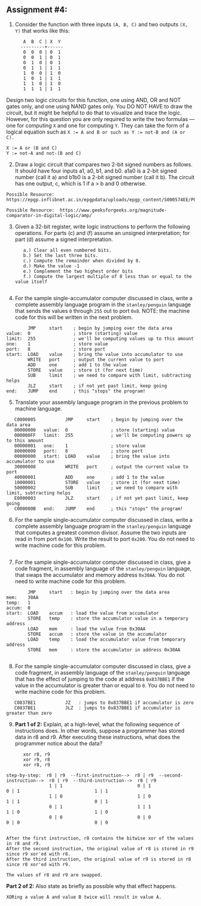 ## Assignment #4:

1. Consider the function with three inputs ```(A, B, C)``` and two outputs ```(X, Y)``` that works like this:

          A  B  C | X  Y
         ---------+------
          0  0  0 | 0  1
          0  0  1 | 0  1
          0  1  0 | 0  1
          0  1  1 | 1  1
          1  0  0 | 1  0
          1  0  1 | 1  1
          1  1  0 | 1  0
          1  1  1 | 1  1
Design two logic circuits for this function, one using AND, OR and NOT gates only, and one using NAND gates only. You DO NOT HAVE to draw the circuit, but it might be helpful to do that to visualize and trace the logic. However, for this question you are only required to write the two formulas — one for computing ```X``` and one for computing ```Y```. They can take the form of a logical equation such as  ```X := A and B or such as Y := not-B and (A or C).```
```
X := A or (B and C)
Y := not-A and not-(B and C)
```

2. Draw a logic circuit that compares two 2-bit signed numbers as follows. It should have four inputs a1, a0, b1, and b0. a1a0 is a 2-bit signed number (call it a) and b1b0 is a 2-bit signed number (call it b). The circuit has one output, c, which is 1 if a > b and 0 otherwise.
```
Possible Resource:  https://epgp.inflibnet.ac.in/epgpdata/uploads/epgp_content/S000574EE/P001494/M015069/ET/1459849153et09.pdf

Possible Resource:  https://www.geeksforgeeks.org/magnitude-comparator-in-digital-logic/amp/
```

3. Given a 32-bit register, write logic instructions to perform the following operations. For parts (c) and (f) assume an unsigned interpretation; for part (d) assume a signed interpretation.

          a.) Clear all even numbered bits.
          b.) Set the last three bits.
          c.) Compute the remainder when divided by 8.
          d.) Make the value -1
          e.) Complement the two highest order bits
          f.) Compute the largest multiple of 8 less than or equal to the value itself
```

```
 
4. For the sample single-accumulator computer discussed in class, write a complete assembly language program in the ```stanley/penguin``` language that sends the values ```0``` through ```255``` out to port ```0x8```. NOTE: the machine code for this will be written in the next problem.
```
        JMP     start    ; begin by jumping over the data area
value:  0                ; store (starting) value
limit:  255              ; we'll be computing values up to this amount
one:    1                ; store value
port:   8                ; store port
start:  LOAD    value    ; bring the value into accumulator to use
        WRITE   port     ; output the current value to port
        ADD     one      ; add 1 to the value
        STORE   value    ; store it (for next time)
        SUB     limit    ; we need to compare with limit, subtracting helps
        JLZ     start    ; if not yet past limit, keep going
end:    JUMP    end      ; this "stops" the program!
```

5. Translate your assembly language program in the previous problem to machine language.
```
   C0000005           JMP     start    ; begin by jumping over the data area
   00000000   value:  0                ; store (starting) value
   000000FF   limit:  255              ; we'll be computing powers up to this amount
   00000001   one:    1                ; store value
   80000000   port:   8                ; store port
   00000000   start:  LOAD    value    ; bring the value into accumulator to use
   30000008           WRITE   port     ; output the current value to port
   40000001           ADD     one      ; add 1 to the value
   10000001           STORE   value    ; store it (for next time)
   50000002           SUB     limit    ; we need to compare with limit, subtracting helps
   E0000003           JLZ     start    ; if not yet past limit, keep going
   C000000B   end:    JUMP    end      ; this "stops" the program!
```

6. For the sample single-accumulator computer discussed in class, write a complete assembly language program in the ```stanley/penguin``` language that computes a greatest common divisor. Assume the two inputs are read in from port ```0x100```. Write the result to port ```0x200```. You do not need to write machine code for this problem.
```

```

7. For the sample single-accumulator computer discussed in class, give a code fragment, in assembly language of the ```stanley/penguin``` language, that swaps the accumulator and memory address ```0x30AA```. You do not need to write machine code for this problem.
```
        JMP     start   : begin by jumping over the data area
mem:    30AA
temp:   1
accum:  0
start:  LOAD    accum   : load the value from accumulator
        STORE   temp    : store the accumulator value in a temporary address
        LOAD    mem     : load the value from 0x30AA
        STORE   accum   : store the value in the accumulator 
        LOAD    temp    : load the accumulator value from temporary address
        STORE   mem     : store the accumulator in address 0x30AA
   

```

8. For the sample single-accumulator computer discussed in class, give a code fragment, in assembly language of the ```stanley/penguin``` language that has the effect of jumping to the code at address ```0x837BBE1``` if the value in the accumulator is greater than or equal to ```0```. You do not need to write machine code for this problem.
```
   C0837BE1           JZ   : jumps to 0x837BBE1 if accumulator is zero
   C0837BE1           JLZ  : jumps to 0x837BBE1 if accumulator is greater than zero
```

9. **Part 1 of 2:** Explain, at a high-level, what the following sequence of instructions does. In other words, suppose a programmer has stored data in r8 and r9. After executing these instructions, what does the programmer notice about the data?

          xor r8, r9
          xor r9, r8
          xor r8, r9
```
step-by-step:  r8 | r9  --first-instruction-->  r8 | r9  --second-instruction-->  r8 | r9  --third-instruction-->  r8 | r9
                1 | 1                            0 | 1                             0 | 1                            1 | 1
                1 | 0                            1 | 0                             1 | 1                            0 | 1
                0 | 1                            1 | 1                             1 | 0                            1 | 0
                0 | 0                            0 | 0                             0 | 0                            0 | 0


After the first instruction, r8 contains the bitwise xor of the values in r8 and r9.
After the second instruction, the original value of r8 is stored in r9 since r9 xor'ed with r8.
After the third instruction, the original value of r9 is stored in r8 since r8 xor'ed with r9.

The values of r8 and r9 are swapped.
```

   **Part 2 of 2:** Also state as briefly as possible why that effect happens.
```
XORing a value A and value B twice will result in value A.
```

